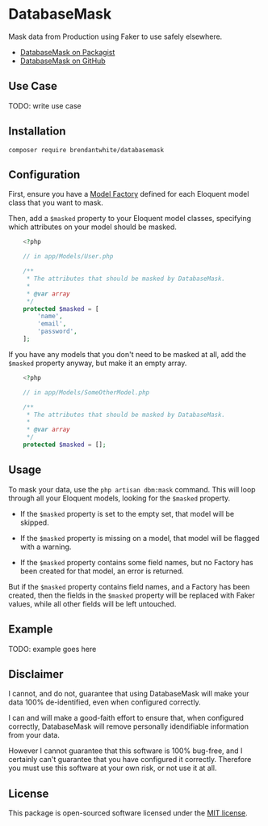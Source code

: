 # DatabaseMask 

Mask data from Production using Faker to use safely elsewhere.

- [DatabaseMask on Packagist](https://packagist.org/packages/brendantwhite/databasemask)
- [DatabaseMask on GitHub](https://github.com/BrendanTWhite/DatabaseMask)

## Use Case

TODO: write use case

## Installation

`composer require brendantwhite/databasemask`

## Configuration

First, ensure you have a 
[Model Factory](https://laravel.com/docs/9.x/eloquent-factories) defined for each Eloquent model class that you want to mask.

Then, add a `$masked` property to your Eloquent model classes, specifying which attributes on your
model should be masked.

```php
    <?php

    // in app/Models/User.php

    /**
     * The attributes that should be masked by DatabaseMask.
     *
     * @var array
     */
    protected $masked = [
        'name',
        'email',
        'password',
    ];
```

If you have any models that you don't need to be masked at all,
add the `$masked` property anyway, but make it an empty array.

```php
    <?php

    // in app/Models/SomeOtherModel.php

    /**
     * The attributes that should be masked by DatabaseMask.
     *
     * @var array
     */
    protected $masked = [];
```

## Usage

To mask your data, use the `php artisan dbm:mask` command. This will loop through all your Eloquent models, looking for 
the `$masked` property.

- If the `$masked` property is set to the empty set, that model 
will be skipped.

- If the `$masked` property is missing on a model, that model will
be flagged with a warning.

- If the `$masked` property contains some field names, but no Factory has been created for that model, an error is returned.

But if the `$masked` property contains field names, and a Factory has been created, then the fields in the `$masked` property will be replaced with Faker values, while all other fields will be left untouched.

## Example

TODO: example goes here

## Disclaimer

I cannot, and do not, guarantee that using DatabaseMask will make your data 100% de-identified, even when configured correctly.

I can and will make a good-faith effort to ensure that, when configured correctly, DatabaseMask will remove personally 
idendifiable information from your data. 

However I cannot guarantee that this software is 100% bug-free, and I certainly can't guarantee that you have configured it
correctly. Therefore you must use this software at your own risk, or not use it at all.

## License

This package is open-sourced software licensed under the [MIT license](https://opensource.org/licenses/MIT).
